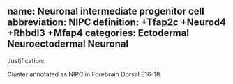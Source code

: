 name: Neuronal intermediate progenitor cell
abbreviation: NIPC
definition: +Tfap2c +Neurod4 +Rhbdl3 +Mfap4
categories: Ectodermal Neuroectodermal Neuronal
---

Justification:

Cluster annotated as NIPC in Forebrain Dorsal E16-18


